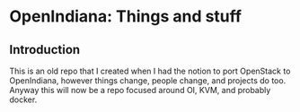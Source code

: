 # OpenIndiana: Things and stuff
## Introduction
This is an old repo that I created when I had the notion to port OpenStack to OpenIndiana, however things change, people change, and projects do too. Anyway this will now be a repo focused around OI, KVM, and probably docker.

